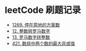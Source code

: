 # leetCode 刷题记录

- [1269. 停在原地的方案数](./1269.js)
- [12. 整数转罗马数字](./12.js)
- [13. 罗马数字转整数](./13.js)
- [421. 数组中两个数的最大异或值](./421.js)

